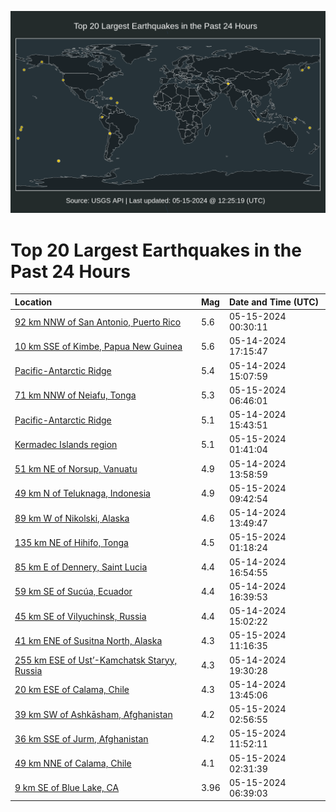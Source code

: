 ![Map](./map.png)

# Top 20 Largest Earthquakes in the Past 24 Hours

| Location | Mag | Date and Time (UTC) |
|:---|:---|:---|
| [92 km NNW of San Antonio, Puerto Rico](https://earthquake.usgs.gov/earthquakes/eventpage/pr2024136000) | 5.6 | 05-15-2024 00:30:11 |
| [10 km SSE of Kimbe, Papua New Guinea](https://earthquake.usgs.gov/earthquakes/eventpage/us6000myk7) | 5.6 | 05-14-2024 17:15:47 |
| [Pacific-Antarctic Ridge](https://earthquake.usgs.gov/earthquakes/eventpage/us6000myih) | 5.4 | 05-14-2024 15:07:59 |
| [71 km NNW of Neiafu, Tonga](https://earthquake.usgs.gov/earthquakes/eventpage/us6000mypk) | 5.3 | 05-15-2024 06:46:01 |
| [Pacific-Antarctic Ridge](https://earthquake.usgs.gov/earthquakes/eventpage/us6000myjs) | 5.1 | 05-14-2024 15:43:51 |
| [Kermadec Islands region](https://earthquake.usgs.gov/earthquakes/eventpage/us6000myn1) | 5.1 | 05-15-2024 01:41:04 |
| [51 km NE of Norsup, Vanuatu](https://earthquake.usgs.gov/earthquakes/eventpage/us6000myia) | 4.9 | 05-14-2024 13:58:59 |
| [49 km N of Teluknaga, Indonesia](https://earthquake.usgs.gov/earthquakes/eventpage/us6000myq2) | 4.9 | 05-15-2024 09:42:54 |
| [89 km W of Nikolski, Alaska](https://earthquake.usgs.gov/earthquakes/eventpage/us6000myi8) | 4.6 | 05-14-2024 13:49:47 |
| [135 km NE of Hihifo, Tonga](https://earthquake.usgs.gov/earthquakes/eventpage/us6000myn0) | 4.5 | 05-15-2024 01:18:24 |
| [85 km E of Dennery, Saint Lucia](https://earthquake.usgs.gov/earthquakes/eventpage/us6000myk3) | 4.4 | 05-14-2024 16:54:55 |
| [59 km SE of Sucúa, Ecuador](https://earthquake.usgs.gov/earthquakes/eventpage/us6000myjz) | 4.4 | 05-14-2024 16:39:53 |
| [45 km SE of Vilyuchinsk, Russia](https://earthquake.usgs.gov/earthquakes/eventpage/us6000myii) | 4.4 | 05-14-2024 15:02:22 |
| [41 km ENE of Susitna North, Alaska](https://earthquake.usgs.gov/earthquakes/eventpage/ak024693qgtm) | 4.3 | 05-15-2024 11:16:35 |
| [255 km ESE of Ust’-Kamchatsk Staryy, Russia](https://earthquake.usgs.gov/earthquakes/eventpage/us6000myl8) | 4.3 | 05-14-2024 19:30:28 |
| [20 km ESE of Calama, Chile](https://earthquake.usgs.gov/earthquakes/eventpage/us6000myi7) | 4.3 | 05-14-2024 13:45:06 |
| [39 km SW of Ashkāsham, Afghanistan](https://earthquake.usgs.gov/earthquakes/eventpage/us6000myn8) | 4.2 | 05-15-2024 02:56:55 |
| [36 km SSE of Jurm, Afghanistan](https://earthquake.usgs.gov/earthquakes/eventpage/us6000myqh) | 4.2 | 05-15-2024 11:52:11 |
| [49 km NNE of Calama, Chile](https://earthquake.usgs.gov/earthquakes/eventpage/us6000myn6) | 4.1 | 05-15-2024 02:31:39 |
| [9 km SE of Blue Lake, CA](https://earthquake.usgs.gov/earthquakes/eventpage/nc75006996) | 3.96 | 05-15-2024 06:39:03 |
